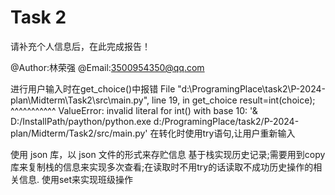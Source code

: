 # Task 2

请补充个人信息后，在此完成报告！

@Author:林荣强 
@Email:3500954350@qq.com

进行用户输入时在get_choice()中报错
  File "d:\ProgramingPlace\task2\P-2024-plan\Midterm\Task2\src\main.py", line 19, in get_choice
    result=int(choice);
           ^^^^^^^^^^^
ValueError: invalid literal for int() with base 10: '& D:/InstallPath/paython/python.exe d:/ProgramingPlace/task2/P-2024-plan/Midterm/Task2/src/main.py'
在转化时使用try语句,让用户重新输入

使用 json 库，以 json 文件的形式来存贮信息
基于栈实现历史记录;需要用到copy库来复制栈的信息来实现多次查看;在读取时不用try的话读取不成功历史操作的相关信息.
使用set来实现班级操作

